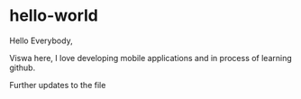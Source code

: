 # hello-world

Hello Everybody,

Viswa here,  I love developing mobile applications and in process of learning github.

Further updates to the file
